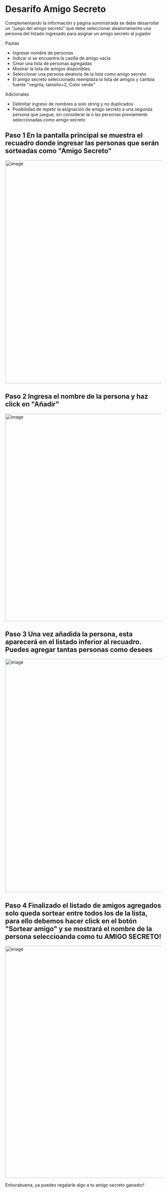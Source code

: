 <h1>Desarífo Amigo Secreto</h1>
Complementando la información y página suministrada se debe desarrollar un "juego del amigo secreto" que debe seleccionar aleatoriamente una persona del listado ingresado para asignar un amigo secreto al jugador
<p>Pautas</p>

- Ingresar nombre de personas
- Indicar si se encuentra la casilla de amigo vacía
- Crear una lista de personas agregadas
- Mostrar la lista de amigos disponibles 
- Seleccionar una persona aleatoria de la lista como amigo secreto
- El amigo secreto seleccionado reemplaza la lista de amigos y cambia fuente "negrita, tamaño+2, Color verde"

<p>Adicionales</p>

- Delimitar ingreso de nombres a solo string y no duplicados
- Posibilidad de repetir la asignación de amigo secreto a una segunda persona que juegue, sin considerar la o las personas previamente seleccionadas como amigo secreto

<h2>Paso 1 En la pantalla principal se muestra el recuadro donde ingresar las personas que serán sorteadas como "Amigo Secreto"</h2>
<img width="925" height="717" alt="image" src="https://github.com/user-attachments/assets/829893a1-86ce-4adc-901d-211c6bab08f9" />

<h2>Paso 2 Ingresa el nombre de la persona y haz click en "Añadir"</h2>  
<img width="829" height="667" alt="image" src="https://github.com/user-attachments/assets/ba680b9b-8872-44a8-a136-cd4c9a08015b" />

<h2>Paso 3 Una vez añadida la persona, esta aparecerá en el listado inferior al recuadro. Puedes agregar tantas personas como desees</h2>
<img width="797" height="750" alt="image" src="https://github.com/user-attachments/assets/f909c7cb-106f-4da9-aa67-4f6b3c536cff" />

<h2>Paso 4 Finalizado el listado de amigos agregados solo queda sortear entre todos los de la lista, para ello debemos hacer click en el botón "Sortear amigo" y se mostrará el nombre de la persona seleccioanda como tu AMIGO SECRETO!</h2>
<img width="846" height="746" alt="image" src="https://github.com/user-attachments/assets/e2c648cc-eb90-40cd-bd12-fe14beefa0dc" />

Enhorabuena, ya puedes regalarle algo a tu amigo secreto ganador!
